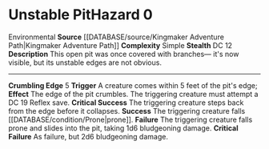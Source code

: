 ﻿---
complexity: Simple
hazard_type: Environmental
id: '270'
level: '0'
name: Unstable Pit
rarity: Common
source: '[[DATABASE/source/Kingmaker Adventure Path|Kingmaker Adventure Path]]'
trait:
- '[[DATABASE/trait/Environmental|Environmental]]'
type: Hazard

---
# Unstable Pit<span class="item-type">Hazard 0</span>

<span class="item-trait">Environmental</span>
**Source** [[DATABASE/source/Kingmaker Adventure Path|Kingmaker Adventure Path]]
**Complexity** Simple
**Stealth** DC 12
**Description** This open pit was once covered with branches— it's now visible, but its unstable edges are not obvious.

---
**Crumbling Edge** <span class="action-icon">5</span> **Trigger** A creature comes within 5 feet of the pit's edge; **Effect** The edge of the pit crumbles. The triggering creature must attempt a DC 19 Reflex save.
**Critical Success** The triggering creature steps back from the edge before it collapses.
**Success** The triggering creature falls [[DATABASE/condition/Prone|prone]].
**Failure** The triggering creature falls prone and slides into the pit, taking 1d6 bludgeoning damage.
**Critical Failure** As failure, but 2d6 bludgeoning damage.